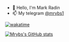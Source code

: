 - 👋 Hello, I'm Mark Radin
- 📫 My telegram [@mrybs1](https://mrybs1.t.me)

[![wakatime](https://wakatime.com/badge/user/31132aa8-7bac-4b91-ade9-28da2cf0d9b9.svg?style=social)](https://wakatime.com/@31132aa8-7bac-4b91-ade9-28da2cf0d9b9)

[![Mrybs's GitHub stats](https://github-readme-stats.vercel.app/api?username=mrybs&theme=transparent)](https://github.com/mrybs/github-readme-stats)

<!---
mrybs/mrybs is a ✨ special ✨ repository because its `README.md` (this file) appears on your GitHub profile.
You can click the Preview link to take a look at your changes.
--->
